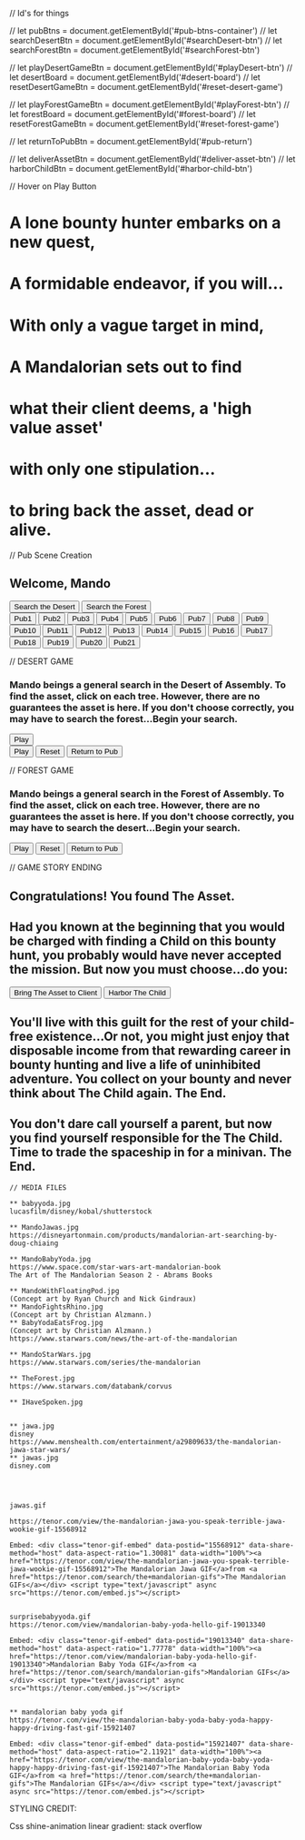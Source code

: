 // Id's for things

// let pubBtns = document.getElementById('#pub-btns-container')
// let searchDesertBtn = document.getElementById('#searchDesert-btn')
// let searchForestBtn = document.getElementById('#searchForest-btn')

// let playDesertGameBtn = document.getElementById('#playDesert-btn')
// let desertBoard = document.getElementById('#desert-board')
// let resetDesertGameBtn = document.getElementById('#reset-desert-game')

// let playForestGameBtn = document.getElementById('#playForest-btn')
// let forestBoard = document.getElementById('#forest-board')
// let resetForestGameBtn = document.getElementById('#reset-forest-game')

// let returnToPubBtn = document.getElementById('#pub-return')

// let deliverAssetBtn = document.getElementById('#deliver-asset-btn')
// let harborChildBtn = document.getElementById('#harbor-child-btn')

// Hover on Play Button
      <div id="lone-bountyhunter">
        <h1>A lone bounty hunter embarks on a new quest,</h1>
      </div>
      <div id="formidable">
        <h1>A formidable endeavor, if you will...</h1>
      </div>
      <div id="vague-target">
        <h1>With only a vague target in mind,</h1>
      </div>
      <div id="mandalorian">
        <h1>A Mandalorian sets out to find</h1>
      </div>
      <div id="asset">
        <h1>what their client deems, a 'high value asset'</h1>
      </div>
      <div id="stipulation">
        <h1>with only one stipulation...</h1>
      </div>
      <div id="bringback">
        <h1>to bring back the asset, dead or alive.</h1>
      </div>
    </section>

// Pub Scene Creation
    <section id="pub-scene-container">
      <div>
        <h1>Welcome, Mando</h1>
      </div>
      <div id="search-btns-container">
        <button id="searchDesert-btn">Search the Desert</button>
        <button id="searchForest-btn">Search the Forest</button>
      </div>
      <div id="pub-btns-container">
        <button id="explorepub1">Pub1</button>
        <button id="explorepub2">Pub2</button>
        <button id="explorepub3">Pub3</button>
        <button id="explorepub4">Pub4</button>
        <button id="explorepub5">Pub5</button>
        <button id="explorepub6">Pub6</button>
        <button id="explorepub7">Pub7</button>
        <button id="explorepub8">Pub8</button>
        <button id="explorepub9">Pub9</button>
        <button id="explorepub10">Pub10</button>
        <button id="explorepub11">Pub11</button>
        <button id="explorepub12">Pub12</button>
        <button id="explorepub13">Pub13</button>
        <button id="explorepub14">Pub14</button>
        <button id="explorepub15">Pub15</button>
        <button id="explorepub16">Pub16</button>
        <button id="explorepub17">Pub17</button>
        <button id="explorepub18">Pub18</button>
        <button id="explorepub19">Pub19</button>
        <button id="explorepub20">Pub20</button>
        <button id="explorepub21">Pub21</button>
      </div>
    </section>

// DESERT GAME

<section id="desert-game">
  <div id="desert-game-intro">
    <h3> Mando beings a general search in the Desert of Assembly. To find the asset, click on each tree. However, there are no guarantees the asset is here. If you don't choose correctly, you may have to search the forest...Begin your search.</h3>
  </div>
  <div id="desert-btn-container">
    <button id="playDesert-btn">Play</button>
  </div>
</section>
<section id="desert-game">
  <div id="desert-btn-container">
    <button id="playDesert-btn">Play</button>
    <button id="reset-desert-game">Reset</button>
    <button id="pub-return">Return to Pub</button>
  </div>
  <div id="desert-board">
    <div id="sq0" class="square"></div>
    <div id="sq1" class="square"></div>
    <div id="sq2" class="square"></div>
    <div id="sq3" class="square"></div>
    <div id="sq4" class="square"></div>
    <div id="sq5" class="square"></div>
    <div id="sq6" class="square"></div>
    <div id="sq7" class="square"></div>
    <div id="sq8" class="square"></div>
    <div id="sq9" class="square"></div>
    <div id="sq10" class="square"></div>
    <div id="sq11" class="square"></div>
    <div id="sq12" class="square"></div>
    <div id="sq13" class="square"></div>
    <div id="sq14" class="square"></div>
    <div id="sq15" class="square"></div>
    <div id="sq16" class="square"></div>
    <div id="sq17" class="square"></div>
    <div id="sq18" class="square"></div>
    <div id="sq19" class="square"></div>
    <div id="sq20" class="square"></div>
    <div id="sq21" class="square"></div>
    <div id="sq22" class="square"></div>
    <div id="sq23" class="square"></div>
    <div id="sq24" class="square"></div>
    <div id="sq25" class="square"></div>
    <div id="sq26" class="square"></div>
    <div id="sq27" class="square"></div>
    <div id="sq28" class="square"></div>
    <div id="sq29" class="square"></div>
    <div id="sq30" class="square"></div>
    <div id="sq31" class="square"></div>
    <div id="sq32" class="square"></div>
    <div id="sq33" class="square"></div>
    <div id="sq34" class="square"></div>
    <div id="sq35" class="square"></div>
  </div>
</section>

// FOREST GAME

<section id="forest-game">
    <div id="forest-game-intro">
      <h3> Mando beings a general search in the Forest of Assembly. To find the asset, click on each tree. However, there are no guarantees the asset is here. If you don't choose correctly, you may have to search the
      desert...Begin your search.</h3>
    </div>
    <div id="forest-btn-container">
      <button id="playForest-btn">Play</button>
      <button id="reset-forest-game">Reset</button>
      <button id="pub-return">Return to Pub</button>
    </div>
    <div id="forest-board">
      <div id="sq0" class="square"></div>
      <div id="sq1" class="square"></div>
      <div id="sq2" class="square"></div>
      <div id="sq3" class="square"></div>
      <div id="sq4" class="square"></div>
      <div id="sq5" class="square"></div>
      <div id="sq6" class="square"></div>
      <div id="sq7" class="square"></div>
      <div id="sq8" class="square"></div>
      <div id="sq9" class="square"></div>
      <div id="sq10" class="square"></div>
      <div id="sq11" class="square"></div>
      <div id="sq12" class="square"></div>
      <div id="sq13" class="square"></div>
      <div id="sq14" class="square"></div>
      <div id="sq15" class="square"></div>
      <div id="sq16" class="square"></div>
      <div id="sq17" class="square"></div>
      <div id="sq18" class="square"></div>
      <div id="sq19" class="square"></div>
      <div id="sq20" class="square"></div>
      <div id="sq21" class="square"></div>
      <div id="sq22" class="square"></div>
      <div id="sq23" class="square"></div>
      <div id="sq24" class="square"></div>
      <div id="sq25" class="square"></div>
      <div id="sq26" class="square"></div>
      <div id="sq27" class="square"></div>
      <div id="sq28" class="square"></div>
      <div id="sq29" class="square"></div>
      <div id="sq30" class="square"></div>
      <div id="sq31" class="square"></div>
      <div id="sq32" class="square"></div>
      <div id="sq33" class="square"></div>
      <div id="sq34" class="square"></div>
      <div id="sq35" class="square"></div>
    </div>
  </section>

// GAME STORY ENDING

<section id="game-win-story-ending">
      <div id="congrats">
        <h1>Congratulations! You found The Asset.</h1>
        <h2>Had you known at the beginning that you would be charged with finding a Child on this bounty hunt, you
          probably would have never accepted the mission. But now you must choose...do you:</h2>
      </div>
      <div id="ending-btns-container">
        <button id="deliver-asset-btn">Bring The Asset to Client</button>
        <button id="harbor-child-btn">Harbor The Child</button>
      </div>
      <div id="delivered-asset-ending">
        <h2>You'll live with this guilt for the rest of your child-free existence...Or not, you might just enjoy that
          disposable income from that rewarding career in bounty hunting and live a life of uninhibited adventure. You
          collect on your bounty and never think about The Child again. The End.</h2>
      </div>
      <div id="harbor-asset-ending">
        <h2>You don't dare call yourself a parent, but now you find yourself responsible for the The Child. Time to
          trade the spaceship in for a minivan. The End.</h2>
      </div>
    </section>


    // MEDIA FILES

    ** babyyoda.jpg
    lucasfilm/disney/kobal/shutterstock

    ** MandoJawas.jpg
    https://disneyartonmain.com/products/mandalorian-art-searching-by-doug-chiaing

    ** MandoBabyYoda.jpg
    https://www.space.com/star-wars-art-mandalorian-book
    The Art of The Mandalorian Season 2 - Abrams Books

    ** MandoWithFloatingPod.jpg
    (Concept art by Ryan Church and Nick Gindraux)
    ** MandoFightsRhino.jpg
    (Concept art by Christian Alzmann.)
    ** BabyYodaEatsFrog.jpg
    (Concept art by Christian Alzmann.)
    https://www.starwars.com/news/the-art-of-the-mandalorian

    ** MandoStarWars.jpg
    https://www.starwars.com/series/the-mandalorian

    ** TheForest.jpg
    https://www.starwars.com/databank/corvus

    ** IHaveSpoken.jpg


    ** jawa.jpg
    disney
    https://www.menshealth.com/entertainment/a29809633/the-mandalorian-jawa-star-wars/
    ** jawas.jpg
    disney.com




    jawas.gif

    https://tenor.com/view/the-mandalorian-jawa-you-speak-terrible-jawa-wookie-gif-15568912

    Embed: <div class="tenor-gif-embed" data-postid="15568912" data-share-method="host" data-aspect-ratio="1.30081" data-width="100%"><a href="https://tenor.com/view/the-mandalorian-jawa-you-speak-terrible-jawa-wookie-gif-15568912">The Mandalorian Jawa GIF</a>from <a href="https://tenor.com/search/the+mandalorian-gifs">The Mandalorian GIFs</a></div> <script type="text/javascript" async src="https://tenor.com/embed.js"></script>


    surprisebabyyoda.gif
    https://tenor.com/view/mandalorian-baby-yoda-hello-gif-19013340

    Embed: <div class="tenor-gif-embed" data-postid="19013340" data-share-method="host" data-aspect-ratio="1.77778" data-width="100%"><a href="https://tenor.com/view/mandalorian-baby-yoda-hello-gif-19013340">Mandalorian Baby Yoda GIF</a>from <a href="https://tenor.com/search/mandalorian-gifs">Mandalorian GIFs</a></div> <script type="text/javascript" async src="https://tenor.com/embed.js"></script>


    ** mandalorian baby yoda gif
    https://tenor.com/view/the-mandalorian-baby-yoda-baby-yoda-happy-happy-driving-fast-gif-15921407

    Embed: <div class="tenor-gif-embed" data-postid="15921407" data-share-method="host" data-aspect-ratio="2.11921" data-width="100%"><a href="https://tenor.com/view/the-mandalorian-baby-yoda-baby-yoda-happy-happy-driving-fast-gif-15921407">The Mandalorian Baby Yoda GIF</a>from <a href="https://tenor.com/search/the+mandalorian-gifs">The Mandalorian GIFs</a></div> <script type="text/javascript" async src="https://tenor.com/embed.js"></script>



STYLING CREDIT:

Css shine-animation linear gradient: stack overflow